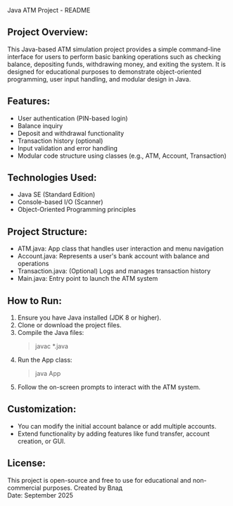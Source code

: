 Java ATM Project - README

Project Overview:
-----------------
This Java-based ATM simulation project provides a simple command-line interface for users to perform basic banking operations such as checking balance, depositing funds, withdrawing money, and exiting the system. It is designed for educational purposes to demonstrate object-oriented programming, user input handling, and modular design in Java.

Features:
---------
- User authentication (PIN-based login)
- Balance inquiry
- Deposit and withdrawal functionality
- Transaction history (optional)
- Input validation and error handling
- Modular code structure using classes (e.g., ATM, Account, Transaction)

Technologies Used:
------------------
- Java SE (Standard Edition)
- Console-based I/O (Scanner)
- Object-Oriented Programming principles

Project Structure:
------------------
- ATM.java: App class that handles user interaction and menu navigation
- Account.java: Represents a user's bank account with balance and operations
- Transaction.java: (Optional) Logs and manages transaction history
- Main.java: Entry point to launch the ATM system

How to Run:
-----------
1. Ensure you have Java installed (JDK 8 or higher).
2. Clone or download the project files.
3. Compile the Java files:
   > javac *.java
4. Run the App class:
   > java App
5. Follow the on-screen prompts to interact with the ATM system.

Customization:
--------------
- You can modify the initial account balance or add multiple accounts.
- Extend functionality by adding features like fund transfer, account creation, or GUI.

License:
--------
This project is open-source and free to use for educational and non-commercial purposes.
Created by Влад  
Date: September 2025
